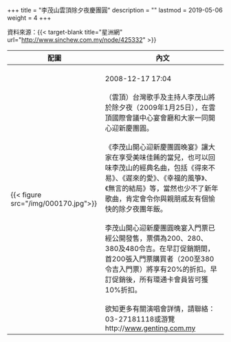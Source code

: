 +++
title = "李茂山雲頂除夕夜慶團圓"
description = ""
lastmod = 2019-05-06
weight = 4
+++

資料來源：{{< target-blank title="星洲網" url="http://www.sinchew.com.my/node/425332" >}}

配圖  | 內文 
--------------|-------
{{< figure src="/img/000170.jpg">}}|<br>2008-12-17 17:04<br><br>（雲頂）台灣歌手及主持人李茂山將於除夕夜（2009年1月25日），在雲頂國際會議中心宴會廳和大家一同開心迎新慶團圓。<br><br>《李茂山開心迎新慶團圓晚宴》讓大家在享受美味佳餚的當兒，也可以回味李茂山的經典名曲，包括《得來不易》、《遲來的愛》、《幸福的風箏》、《無言的結局》等，當然也少不了新年歌曲，肯定會令你與親朋戚友有個愉快的除夕夜團年飯。<br><br>李茂山開心迎新慶團圓晚宴入門票已經公開發售，票價為200、280、380及480令吉。在早訂促銷期間，首200張入門票購買者（200至380令吉入門票）將享有20%的折扣。早訂促銷後，所有環通卡會員皆可獲10%折扣。<br><br>欲知更多有關演唱會詳情，請聯絡：03-27181118或游覽http://www.genting.com.my
